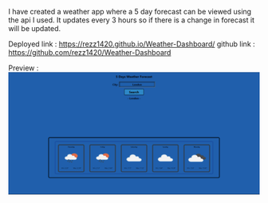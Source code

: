 I have created a weather app where a 5 day forecast can be viewed using the api I used. It updates every 3 hours so if there is a change in forecast it will be updated.

Deployed link : https://rezz1420.github.io/Weather-Dashboard/
github link : https://github.com/rezz1420/Weather-Dashboard

Preview : ![](preview_1.png)
